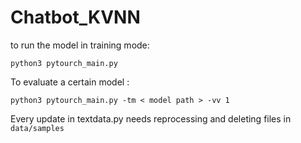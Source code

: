 # Chatbot_KVNN

to run the model in training mode:

```
python3 pytourch_main.py
```

To evaluate a certain model :

```
python3 pytourch_main.py -tm < model path > -vv 1
```

Every update in textdata.py needs reprocessing and deleting files in ```data/samples```